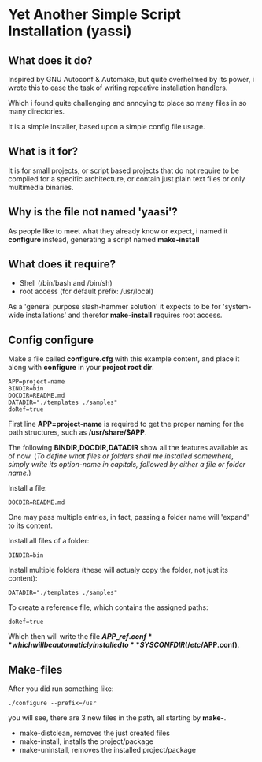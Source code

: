 Yet Another Simple Script Installation (yassi)
==============================================


What does it do?
----------------

Inspired by GNU Autoconf & Automake, but quite overhelmed by its power, 
i wrote this to ease the task of writing repeative installation handlers.

Which i found quite challenging and annoying to place so many files in so many directories.

It is a simple installer, based upon a simple config file usage.


What is it for?
---------------

It is for small projects, or script based projects that do not require to be complied for a specific architecture, 
or contain just plain text files or only multimedia binaries.


Why is the file not named 'yaasi'?
----------------------------------

As people like to meet what they already know or expect, i named it **configure** instead, 
generating a script named **make-install**


What does it require?
---------------------
* Shell (/bin/bash and /bin/sh)
* root access (for default prefix: /usr/local)

As a 'general purpose slash-hammer solution' it expects to be for 'system-wide installations' 
and therefor **make-install** requires root access.


Config configure
----------------

Make a file called **configure.cfg** with this example content, and place it along with **configure** in your **project root dir**.

	APP=project-name
	BINDIR=bin
	DOCDIR=README.md
	DATADIR="./templates ./samples"
	doRef=true


First line **APP=project-name** is required to get the proper naming for the path structures, such as **/usr/share/$APP**.

The following **BINDIR,DOCDIR,DATADIR** show all the features available as of now.
(*To define what files or folders shall me installed somewhere, simply write its option-name in capitals,
followed by either a file or folder name.*)

Install a file:

	DOCDIR=README.md

One may pass multiple entries, in fact, passing a folder name will 'expand' to its content.

Install all files of a folder:

	BINDIR=bin	

Install multiple folders (these will actualy copy the folder, not just its content):

	DATADIR="./templates ./samples"


To create a reference file, which contains the assigned paths:

	doRef=true

Which then will write the file **$APP\_ref.conf** which will be automaticly installed to **SYSCONFDIR (/etc/$APP.conf)**.


Make-files
----------

After you did run something like:

	./configure --prefix=/usr

you will see, there are 3 new files in the path, all starting by **make-**.

* make-distclean, removes the just created files
* make-install, installs the project/package
* make-uninstall, removes the installed project/package
